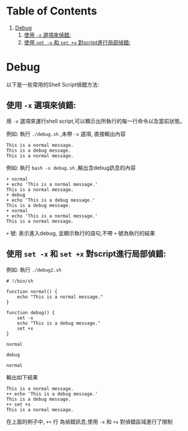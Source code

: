 
# Table of Contents

1.  [Debug](#org47bfed7)
    1.  [使用 `-x` 選項來偵錯:](#orge1b9487)
    2.  [使用 `set -x` 和 `set +x` 對script進行局部偵錯:](#orgd43d1e0)


<a id="org47bfed7"></a>

# Debug

以下是一些常用的Shell Script偵錯方法:


<a id="orge1b9487"></a>

## 使用 `-x` 選項來偵錯:

用 `-x` 選項來運行shell script,可以顯示出所執行的每一行命令以及當前狀態。

例如: 執行 `./debug.sh` ,未帶 `-x` 選項, 直接輸出內容

    This is a normal message.
    This is a debug message.
    This is a normal message.

例如: 執行 `bash -x debug.sh` ,輸出含debug訊息的內容

    + normal
    + echo 'This is a normal message.'
    This is a normal message.
    + debug
    + echo 'This is a debug message.'
    This is a debug message.
    + normal
    + echo 'This is a normal message.'
    This is a normal message.

`+` 號: 表示進入debug, 並顯示執行的語句,不帶 `+` 號為執行的結果


<a id="orgd43d1e0"></a>

## 使用 `set -x` 和 `set +x` 對script進行局部偵錯:

例如: 執行 `./debug2.sh`

    # !/bin/sh
    
    function normal() {
        echo "This is a normal message."
    }
    
    function debug() {
        set -x
        echo "This is a debug message."
        set +x
    }
    
    normal
    
    debug
    
    normal

輸出如下結果

    This is a normal message.
    ++ echo 'This is a debug message.'
    This is a debug message.
    ++ set +x
    This is a normal message.

在上面的例子中, `++` 行 為偵錯訊息,使用 `-x` 和 `+x` 對偵錯區域進行了限制

